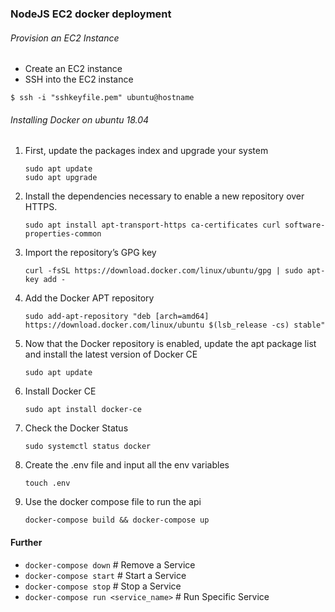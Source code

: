 ### NodeJS EC2 docker deployment

###### Provision an EC2 Instance


- Create an EC2 instance
- SSH into the EC2 instance
```
$ ssh -i "sshkeyfile.pem" ubuntu@hostname
```

###### Installing Docker on ubuntu 18.04


1. First, update the packages index and upgrade your system 
    ```
    sudo apt update
    sudo apt upgrade
    ```
2. Install the dependencies necessary to enable a new repository over HTTPS.
    ```
    sudo apt install apt-transport-https ca-certificates curl software-properties-common
    ```
3. Import the repository’s GPG key 
    ```
    curl -fsSL https://download.docker.com/linux/ubuntu/gpg | sudo apt-key add -
    ```
4. Add the Docker APT repository
    ```
    sudo add-apt-repository "deb [arch=amd64] https://download.docker.com/linux/ubuntu $(lsb_release -cs) stable"
    ```
5. Now that the Docker repository is enabled, update the apt package list and install the latest version of Docker CE
    ```
    sudo apt update
    ```
6. Install Docker CE
    ```
    sudo apt install docker-ce
    ```
7. Check the Docker Status
    ```
    sudo systemctl status docker
    ```
8. Create the .env file and input all the env variables
    ```
    touch .env
    ```
9.  Use the docker compose file to run the api
    ```
    docker-compose build && docker-compose up
    ```

#### Further
*  `docker-compose down` # Remove a Service 
*  `docker-compose start` # Start a Service
*  `docker-compose stop` # Stop a Service
*  `docker-compose run <service_name>` # Run Specific Service
